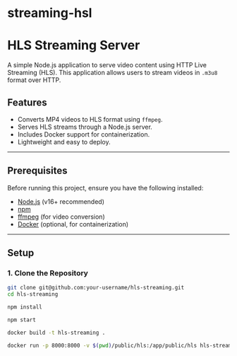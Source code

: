 # streaming-hsl
# HLS Streaming Server

A simple Node.js application to serve video content using HTTP Live Streaming (HLS). This application allows users to stream videos in `.m3u8` format over HTTP.

## Features

- Converts MP4 videos to HLS format using `ffmpeg`.
- Serves HLS streams through a Node.js server.
- Includes Docker support for containerization.
- Lightweight and easy to deploy.

---

## Prerequisites

Before running this project, ensure you have the following installed:

- [Node.js](https://nodejs.org/) (v16+ recommended)
- [npm](https://www.npmjs.com/)
- [ffmpeg](https://ffmpeg.org/) (for video conversion)
- [Docker](https://www.docker.com/) (optional, for containerization)

---

## Setup

### 1. Clone the Repository

```bash
git clone git@github.com:your-username/hls-streaming.git
cd hls-streaming

npm install

npm start

docker build -t hls-streaming .

docker run -p 8000:8000 -v $(pwd)/public/hls:/app/public/hls hls-streaming
